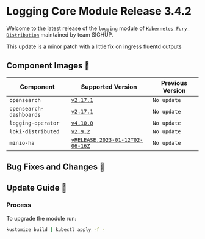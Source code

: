 # Logging Core Module Release 3.4.2

Welcome to the latest release of the `logging` module of [`Kubernetes Fury Distribution`](https://github.com/sighupio/fury-distribution) maintained by team SIGHUP.

This update is a minor patch with a little fix on ingress fluentd outputs

## Component Images 🚢

| Component               | Supported Version                                                                                   | Previous Version |
| ----------------------- | --------------------------------------------------------------------------------------------------- | ---------------- |
| `opensearch`            | [`v2.17.1`](https://github.com/opensearch-project/OpenSearch/releases/tag/2.12.0)                   | `No update`      |
| `opensearch-dashboards` | [`v2.17.1`](https://github.com/opensearch-project/OpenSearch-Dashboards/releases/tag/2.12.0)        | `No update`      |
| `logging-operator`      | [`v4.10.0`](https://github.com/kube-logging/logging-operator/releases/tag/4.10.0)                     | `No update`      |
| `loki-distributed`      | [`v2.9.2`](https://github.com/grafana/loki/releases/tag/v2.9.2)                                     | `No update`      |
| `minio-ha`              | [`vRELEASE.2023-01-12T02-06-16Z`](https://github.com/minio/minio/tree/RELEASE.2023-01-12T02-06-16Z) | `No update`      |

## Bug Fixes and Changes 🐛

## Update Guide 🦮

### Process

To upgrade the module run:

```bash
kustomize build | kubectl apply -f -
```
